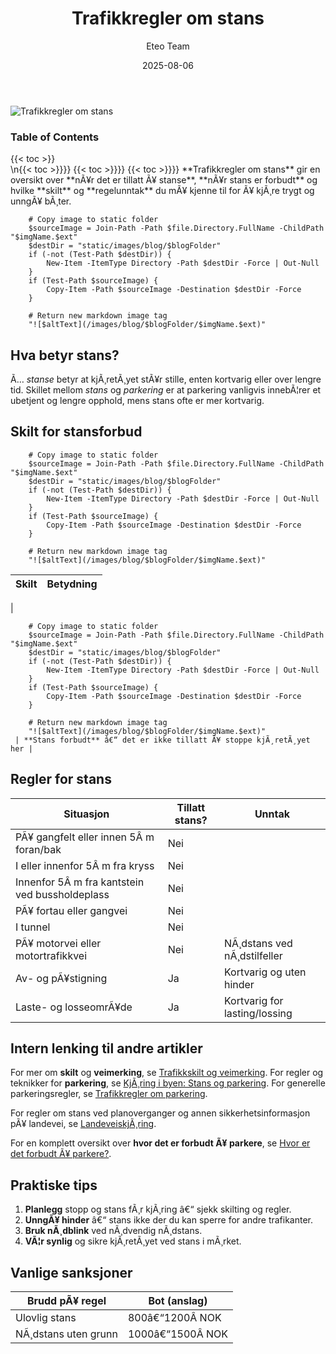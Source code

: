 ﻿---
title: "Trafikkregler om stans"
date: 2025-08-06
draft: false
author: "Eteo Team"
description: "Lær alt om regler for stans i trafikken i Norge. Se hva skiltene betyr, unntak og praktiske tips."
categories: ["Driving Theory"]
tags: ["driving", "theory", "safety"]
featured_image: "/images/blog/trafikkregler-om-stans/trafikkregler-om-stans-image.svg"
---

<div class="blog-content">
  <div class="featured-image">
    <img src="/images/blog/trafikkregler-om-stans/trafikkregler-om-stans-image.svg" alt="Trafikkregler om stans" class="img-fluid rounded">
  </div>

  <div class="toc-container mt-4 mb-4">
    <h3>Table of Contents</h3>
    {{< toc >}}
  </div>

  <div class="blog-body">\n{{< toc >}}}}
{{< toc >}}}}
{{< toc >}}}}
**Trafikkregler om stans** gir en oversikt over **nÃ¥r det er tillatt Ã¥ stanse**, **nÃ¥r stans er forbudt** og hvilke **skilt** og **regelunntak** du mÃ¥ kjenne til for Ã¥ kjÃ¸re trygt og unngÃ¥ bÃ¸ter.


        
        
        # Copy image to static folder
        $sourceImage = Join-Path -Path $file.Directory.FullName -ChildPath "$imgName.$ext"
        $destDir = "static/images/blog/$blogFolder"
        if (-not (Test-Path $destDir)) {
            New-Item -ItemType Directory -Path $destDir -Force | Out-Null
        }
        if (Test-Path $sourceImage) {
            Copy-Item -Path $sourceImage -Destination $destDir -Force
        }
        
        # Return new markdown image tag
        "![$altText](/images/blog/$blogFolder/$imgName.$ext)"
    

## Hva betyr stans?

Ã… *stanse* betyr at kjÃ¸retÃ¸yet stÃ¥r stille, enten kortvarig eller over lengre tid. Skillet mellom *stans* og *parkering* er at parkering vanligvis innebÃ¦rer et ubetjent og lengre opphold, mens stans ofte er mer kortvarig.

## Skilt for stansforbud


        
        
        # Copy image to static folder
        $sourceImage = Join-Path -Path $file.Directory.FullName -ChildPath "$imgName.$ext"
        $destDir = "static/images/blog/$blogFolder"
        if (-not (Test-Path $destDir)) {
            New-Item -ItemType Directory -Path $destDir -Force | Out-Null
        }
        if (Test-Path $sourceImage) {
            Copy-Item -Path $sourceImage -Destination $destDir -Force
        }
        
        # Return new markdown image tag
        "![$altText](/images/blog/$blogFolder/$imgName.$ext)"
    

| Skilt            | Betydning                          |
|------------------|------------------------------------|
| 
        
        
        # Copy image to static folder
        $sourceImage = Join-Path -Path $file.Directory.FullName -ChildPath "$imgName.$ext"
        $destDir = "static/images/blog/$blogFolder"
        if (-not (Test-Path $destDir)) {
            New-Item -ItemType Directory -Path $destDir -Force | Out-Null
        }
        if (Test-Path $sourceImage) {
            Copy-Item -Path $sourceImage -Destination $destDir -Force
        }
        
        # Return new markdown image tag
        "![$altText](/images/blog/$blogFolder/$imgName.$ext)"
     | **Stans forbudt** â€“ det er ikke tillatt Ã¥ stoppe kjÃ¸retÃ¸yet her |

## Regler for stans

| Situasjon                                     | Tillatt stans? | Unntak                         |
|-----------------------------------------------|---------------|-------------------------------|
| PÃ¥ gangfelt eller innen 5Â m foran/bak         | Nei           |                               |
| I eller innenfor 5Â m fra kryss                | Nei           |                               |
| Innenfor 5Â m fra kantstein ved bussholdeplass | Nei           |                               |
| PÃ¥ fortau eller gangvei                       | Nei           |                               |
| I tunnel                                      | Nei           |                               |
| PÃ¥ motorvei eller motortrafikkvei             | Nei           | NÃ¸dstans ved nÃ¸dstilfeller    |
| Av- og pÃ¥stigning                             | Ja            | Kortvarig og uten hinder      |
| Laste- og losseomrÃ¥de                         | Ja            | Kortvarig for lasting/lossing |

## Intern lenking til andre artikler

For mer om **skilt** og **veimerking**, se [Trafikkskilt og veimerking](/blogs/teori/trafikkskilt-og-veimerking "Trafikkskilt og veimerking - Informasjon om trafikkskilt og veimerking").
For regler og teknikker for **parkering**, se [KjÃ¸ring i byen: Stans og parkering](/blogs/teori/kjoring-i-byen-stans-og-parkering "Stans og parkering i byen - Regler og anbefalinger").
For generelle parkeringsregler, se [Trafikkregler om parkering](/blogs/teori/trafikkregler-om-parkering "Trafikkregler om parkering - regler, unntak og skilt").

For regler om stans ved planoverganger og annen sikkerhetsinformasjon pÃ¥ landevei, se [LandeveiskjÃ¸ring](/blogs/teori/landeveiskjoring "LandeveiskjÃ¸ring - Planovergang, tunnel, motorvei og mer").

For en komplett oversikt over **hvor det er forbudt Ã¥ parkere**, se [Hvor er det forbudt Ã¥ parkere?](/blogs/teori/hvor-er-det-forbudt-a-parkere "Hvor er det forbudt Ã¥ parkere? - parkeringsforbud og trafikkregler").

## Praktiske tips

1. **Planlegg** stopp og stans fÃ¸r kjÃ¸ring â€“ sjekk skilting og regler.
2. **UnngÃ¥ hinder** â€“ stans ikke der du kan sperre for andre trafikanter.
3. **Bruk nÃ¸dblink** ved nÃ¸dvendig nÃ¸dstans.
4. **VÃ¦r synlig** og sikre kjÃ¸retÃ¸yet ved stans i mÃ¸rket.

## Vanlige sanksjoner

| Brudd pÃ¥ regel      | Bot (anslag)     |
|---------------------|------------------|
| Ulovlig stans       | 800â€“1200Â NOK     |
| NÃ¸dstans uten grunn | 1000â€“1500Â NOK    |\n  </div>\n</div>